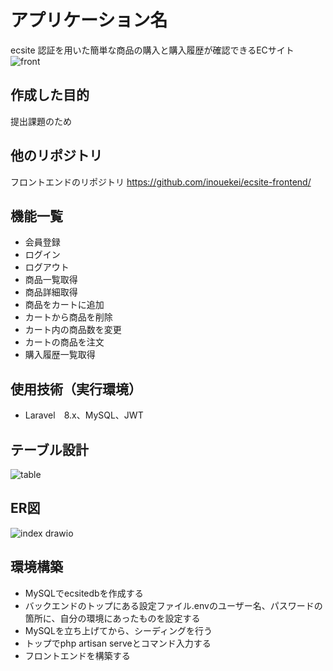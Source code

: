 # アプリケーション名
ecsite
認証を用いた簡単な商品の購入と購入履歴が確認できるECサイト
![front](https://user-images.githubusercontent.com/108909962/185006315-8978d3a9-6fb1-48bd-b095-7fb200fe2732.png)

## 作成した目的
提出課題のため

## 他のリポジトリ
フロントエンドのリポジトリ
https://github.com/inouekei/ecsite-frontend/

## 機能一覧
- 会員登録
- ログイン
- ログアウト
- 商品一覧取得
- 商品詳細取得
- 商品をカートに追加
- カートから商品を削除
- カート内の商品数を変更
- カートの商品を注文
- 購入履歴一覧取得

## 使用技術（実行環境）
- Laravel　8.x、MySQL、JWT

## テーブル設計
![table](https://user-images.githubusercontent.com/108909962/185005814-df48e2aa-6239-4fce-aa91-ca09e1e1793f.png)

## ER図
![index drawio](https://user-images.githubusercontent.com/108909962/185008012-eb9f4043-cb44-4205-9434-0e8f47215fbc.png)

## 環境構築
- MySQLでecsitedbを作成する
- バックエンドのトップにある設定ファイル.envのユーザー名、パスワードの箇所に、自分の環境にあったものを設定する
- MySQLを立ち上げてから、シーディングを行う
- トップでphp artisan serveとコマンド入力する
- フロントエンドを構築する
